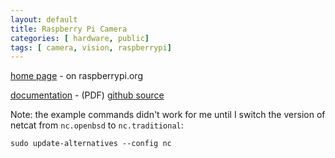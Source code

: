 ```yaml
---
layout: default
title: Raspberry Pi Camera
categories: [ hardware, public]
tags: [ camera, vision, raspberrypi]
---
```


[home page](http://www.raspberrypi.org/camera) - on raspberrypi.org

[documentation](RaspiCamDocs.pdf) - (PDF) [github source](https://github.com/raspberrypi/userland/blob/master/host_applications/linux/apps/raspicam/RaspiCamDocs.odt)

Note: the example commands didn't work for me until I switch the version of netcat from `nc.openbsd` to `nc.traditional`:

	sudo update-alternatives --config nc